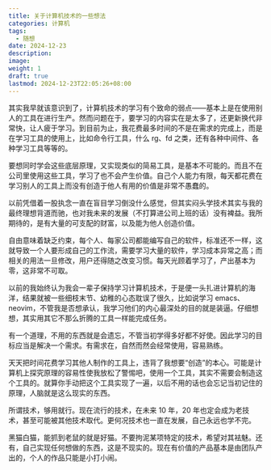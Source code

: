 ```yaml
---
title: 关于计算机技术的一些想法
categories: 计算机
tags:
  - 随想
date: 2024-12-23
description: 
image: 
weight: 1
draft: true
lastmod: 2024-12-23T22:05:26+08:00
---
```

其实我早就该意识到了，计算机技术的学习有个致命的弱点——基本上是在使用别人的工具在进行生产。然而问题在于，要学习的内容实在是太多了，还更新换代非常快，让人疲于学习。到目前为止，我花费最多时间的不是在需求的完成上，而是在学习工具的使用上，比如命令行工具，什么 rg、fd 之类，还有各种中间件、各种学习工具等等的。

要想同时学会这些底层原理，又实现类似的简易工具，是基本不可能的。而且不在公司里使用这些工具，学习了也不会产生价值。自己个人能力有限，每天都花费在学习别人的工具上而没有创造于他人有用的价值是非常不愚蠢的。

以前凭借着一股执念一直在盲目学习倒没什么感觉，但其实闷头学技术其实与我的最终理想背道而驰，也对我未来的发展（不打算进公司上班的话）没有裨益。我所期待的，是有大量的可支配的财富，以及能为他人创造价值。

自由意味着缺乏约束，每个人、每家公司都能编写自己的软件，标准还不一样，这就导致一个人要形成自己的工作流，需要学习大量的软件，学习成本异常之高；而相关的用法一旦修改，用户还得随之改变习惯。每天光顾着学习了，产出基本为零，这非常不可取。

以前的我始终认为我会一辈子保持学习计算机技术，于是便一头扎进计算机的海洋，结果就被一些细枝末节、幼稚的心态耽误了很久，比如说学习 emacs、neovim，不管我是否想承认，我学习他们的内心最深处的目的就是装逼。仔细想想，其实用其它不那么折腾的工具一样能完成任务。

有一个道理，不用的东西就是会遗忘，不管当初学得多好都不好使。因此学习的目标应当是解决一个需求。有需求在，自然而然会经常使用，容易熟练。

天天把时间花费学习其他人制作的工具上，违背了我想要“创造”的本心。可能是计算机上探究原理的容易性使我放松了警惕吧，使用一个工具，其实不需要会制造这个工具的。就算你手动把这个工具实现了一遍，以后不用的话也会忘记当初记住的原理，人脑就是这么现实的东西。

所谓技术，够用就行。现在流行的技术，在未来 10 年，20 年也定会成为老技术，甚至可能被其他技术取代。更何况技术也一直在发展，自己永远也学不完。

黑猫白猫，能抓到老鼠的就是好猫。不要拘泥某项特定的技术，希望对其袪魅。还有，自己实现任何想做的东西，这是不现实的。现在有价值的产品基本是由团队产出的，个人的作品只能是小打小闹。